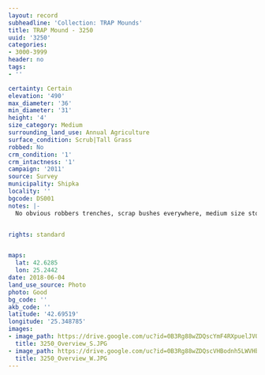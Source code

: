 ```yaml
---
layout: record
subheadline: 'Collection: TRAP Mounds'
title: TRAP Mound - 3250
uuid: '3250'
categories:
- 3000-3999
header: no
tags:
- ''

certainty: Certain
elevation: '490'
max_diameter: '36'
min_diameter: '31'
height: '4'
size_category: Medium
surrounding_land_use: Annual Agriculture
surface_condition: Scrub|Tall Grass
robbed: No
crm_condition: '1'
crm_intactness: '1'
campaign: '2011'
source: Survey
municipality: Shipka
locality: ''
bgcode: DS001
notes: |-
  No obvious robbers trenches, scrap bushes everywhere, medium size stones, Ottomanic green pottery.


rights: standard


maps:
  lat: 42.6285
  lon: 25.2442
date: 2018-06-04
land_use_source: Photo
photo: Good
bg_code: ''
akb_code: ''
latitude: '42.69519'
longitude: '25.348785'
images:
- image_path: https://drive.google.com/uc?id=0B3Rg88wZDQscYmF4RXpuelJVOVU
  title: 3250_Overview_S.JPG
- image_path: https://drive.google.com/uc?id=0B3Rg88wZDQscVHBodnh5LWVHbVE
  title: 3250_Overview_W.JPG
---
```

